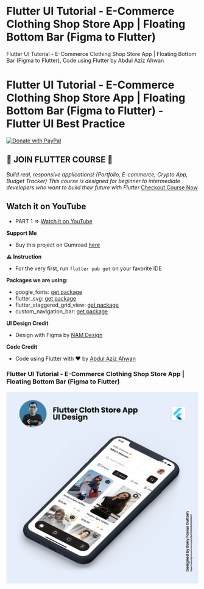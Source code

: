 # Flutter UI Tutorial - E-Commerce Clothing Shop Store App | Floating Bottom Bar (Figma to Flutter)

Flutter UI Tutorial - E-Commerce Clothing Shop Store App | Floating Bottom Bar (Figma to Flutter), Code using Flutter by Abdul Aziz Ahwan

# Flutter UI Tutorial - E-Commerce Clothing Shop Store App | Floating Bottom Bar (Figma to Flutter) - Flutter UI Best Practice

[![Donate with PayPal](https://raw.githubusercontent.com/aha999/DonateButtons/master/Paypal.png)](https://paypal.me/abdulazizahwan)

## 🔖 JOIN FLUTTER COURSE 🔖

_Build real, responsive applications! (Portfolio, E-commerce, Crypto App, Budget Tracker)
This course is designed for beginner to intermediate developers who want to build their future with Flutter_
[Checkout Course Now](https://gumroad.com/a/659170419/fqamxr)

## Watch it on YouTube

- PART 1 => [Watch it on YouTube](https://youtu.be/PwcAvuae5g4)

**Support Me**

- Buy this project on Gumroad [here](https://abdulazizahwan.gumroad.com/l/gvhqk)

**⚠️ Instruction**

- For the very first, run `flutter pub get` on your favorite IDE

**Packages we are using:**

- google_fonts: [get package](https://pub.dev/packages/google_fonts)
- flutter_svg: [get package](https://pub.dev/packages/flutter_svg)
- flutter_staggered_grid_view: [get package](https://pub.dev/packages/flutter_staggered_grid_view)
- custom_navigation_bar: [get package](https://pub.dev/packages/custom_navigation_bar)

**UI Design Credit**

- Design with Figma by [NAM Design](https://www.youtube.com/channel/UC-OiZsEK7DXeHBNAUbT8tgg)

**Code Credit**

- Code using Flutter with ❤️ by [Abdul Aziz Ahwan](https://youtube.com/@abdulazizahwan)

### Flutter UI Tutorial - E-Commerce Clothing Shop Store App | Floating Bottom Bar (Figma to Flutter)

[![Flutter UI Tutorial - E-Commerce Clothing Shop Store App | Floating Bottom Bar (Figma to Flutter)](/img-ui.png)](https://www.figma.com/community/file/1169625825293818878)
